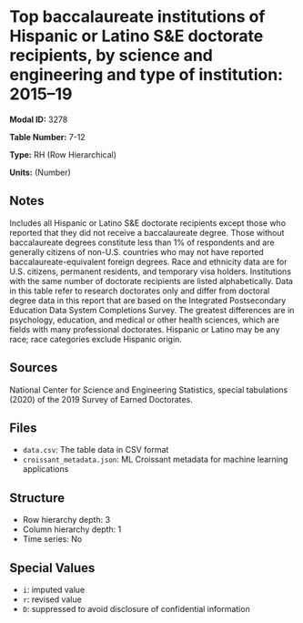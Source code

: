 # Top baccalaureate institutions of Hispanic or Latino S&E doctorate recipients, by science and engineering and type of institution: 2015&#8211;19

**Modal ID:** 3278

**Table Number:** 7-12

**Type:** RH (Row Hierarchical)

**Units:** (Number)

## Notes

Includes all Hispanic or Latino S&E doctorate recipients except those who reported that they did not receive a baccalaureate degree. Those without baccalaureate degrees constitute less than 1% of respondents and are generally citizens of non-U.S. countries who may not have reported baccalaureate-equivalent foreign degrees. Race and ethnicity data are for U.S. citizens, permanent residents, and temporary visa holders. Institutions with the same number of doctorate recipients are listed alphabetically. Data in this table refer to research doctorates only and differ from doctoral degree data in this report that are based on the Integrated Postsecondary Education Data System Completions Survey. The greatest differences are in psychology, education, and medical or other health sciences, which are fields with many professional doctorates. Hispanic or Latino may be any race; race categories exclude Hispanic origin.

## Sources

National Center for Science and Engineering Statistics, special tabulations (2020) of the 2019 Survey of Earned Doctorates.

## Files

- `data.csv`: The table data in CSV format
- `croissant_metadata.json`: ML Croissant metadata for machine learning applications

## Structure

- Row hierarchy depth: 3
- Column hierarchy depth: 1
- Time series: No

## Special Values

- `i`: imputed value
- `r`: revised value
- `D`: suppressed to avoid disclosure of confidential information
